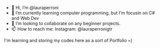 - 👋 Hi, I’m @lauraperroni
- 🌱 I’m currently learning computer programming, but I'm focusin on C# and Web Dev
- 💞️ I’m looking to collaborate on any beginner projects.
- 📫 How to reach me: Instagram: @lauraperronigtr

I'm learning and storing my codes here as a sort of Portfolio =)



